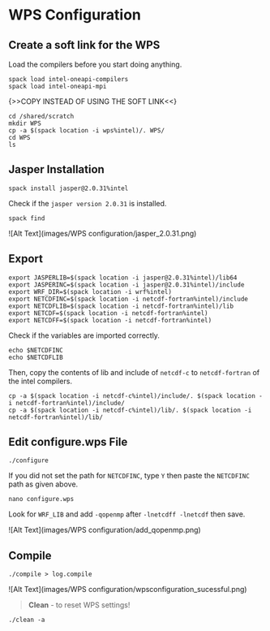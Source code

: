 # WPS Configuration

## **Create a soft link for the WPS**

Load the compilers before you start doing anything.
    
    spack load intel-oneapi-compilers
    spack load intel-oneapi-mpi

{>>COPY INSTEAD OF USING THE SOFT LINK<<}

    cd /shared/scratch
    mkdir WPS
    cp -a $(spack location -i wps%intel)/. WPS/
    cd WPS
    ls

## **Jasper Installation**

    spack install jasper@2.0.31%intel

Check if the `jasper version 2.0.31` is installed.

    spack find

![Alt Text](images/WPS configuration/jasper_2.0.31.png)

## **Export**   

    export JASPERLIB=$(spack location -i jasper@2.0.31%intel)/lib64
    export JASPERINC=$(spack location -i jasper@2.0.31%intel)/include
    export WRF_DIR=$(spack location -i wrf%intel)
    export NETCDFINC=$(spack location -i netcdf-fortran%intel)/include
    export NETCDFLIB=$(spack location -i netcdf-fortran%intel)/lib
    export NETCDF=$(spack location -i netcdf-fortran%intel)
    export NETCDFF=$(spack location -i netcdf-fortran%intel)

Check if the variables are imported correctly.

    echo $NETCDFINC
    echo $NETCDFLIB
    
Then, copy the contents of lib and include of `netcdf-c` to `netcdf-fortran` of the intel compilers.

    cp -a $(spack location -i netcdf-c%intel)/include/. $(spack location -i netcdf-fortran%intel)/include/
    cp -a $(spack location -i netcdf-c%intel)/lib/. $(spack location -i netcdf-fortran%intel)/lib/ 




## **Edit configure.wps File**   

    ./configure

If you did not set the path for `NETCDFINC`, type `Y` then paste the `NETCDFINC` path as given above.


    nano configure.wps


Look for `WRF_LIB` and add `-qopenmp` after `-lnetcdff -lnetcdf` then save.

![Alt Text](images/WPS configuration/add_qopenmp.png)

## **Compile**  
    
    ./compile > log.compile

![Alt Text](images/WPS configuration/wpsconfiguration_sucessful.png)

> **Clean** - to reset WPS settings!

    ./clean -a

